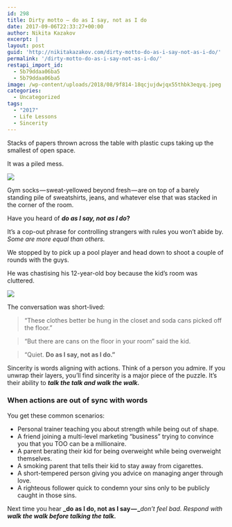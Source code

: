 ```yaml
---
id: 298
title: Dirty motto — do as I say, not as I do
date: 2017-09-06T22:33:27+00:00
author: Nikita Kazakov
excerpt: |
layout: post
guid: 'http://nikitakazakov.com/dirty-motto-do-as-i-say-not-as-i-do/'
permalink: '/dirty-motto-do-as-i-say-not-as-i-do/'
restapi_import_id:
  - 5b79ddaa06ba5
  - 5b79ddaa06ba5
image: /wp-content/uploads/2018/08/9f814-18qcjujdwjqx55thbk3eqyq.jpeg
categories:
  - Uncategorized
tags:
  - "2017"
  - Life Lessons
  - Sincerity
---
```


Stacks of papers thrown across the table with plastic cups taking up the smallest of open space.

It was a piled mess.

![](http://nikitakazakov.com/wp-content/uploads/2018/08/addc5-1ccidz3-7bae6d9irxiz7hg.jpeg)

Gym socks — sweat-yellowed beyond fresh — are on top of a barely standing pile of sweatshirts, jeans, and whatever else that was stacked in the corner of the room.

Have you heard of **_do as I say, not as I do_?**

It’s a cop-out phrase for controlling strangers with rules you won’t abide by. _Some are more equal than others._

We stopped by to pick up a pool player and head down to shoot a couple of rounds with the guys.

He was chastising his 12-year-old boy because the kid’s room was cluttered.

![](http://nikitakazakov.com/wp-content/uploads/2018/08/9f814-18qcjujdwjqx55thbk3eqyq.jpeg)

The conversation was short-lived:

> “These clothes better be hung in the closet and soda cans picked off the floor.”

> “But there are cans on the floor in your room” said the kid.

> “Quiet. **Do as I say, not as I do.”**

Sincerity is words aligning with actions. Think of a person you admire. If you unwrap their layers, you’ll find sincerity is a major piece of the puzzle. It’s their ability to **_talk the talk and walk the walk._**

### When actions are out of sync with words

You get these common scenarios:

-   Personal trainer teaching you about strength while being out of shape.
-   A friend joining a multi-level marketing “business” trying to convince you that you TOO can be a millionaire.
-   A parent berating their kid for being overweight while being overweight themselves.
-   A smoking parent that tells their kid to stay away from cigarettes.
-   A short-tempered person giving you advice on managing anger through love.
-   A righteous follower quick to condemn your sins only to be publicly caught in those sins.

Next time you hear **_do as I do, not as I say — _**_don’t feel bad. Respond with_ **_walk the walk before talking the talk._**
